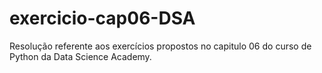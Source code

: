 # exercicio-cap06-DSA
Resolução referente aos exercícios propostos no capitulo 06 do curso de Python da Data Science Academy.
